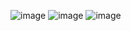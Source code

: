 ![image](http://tiebapic.baidu.com/forum/w%3D580/sign=3ed21e1f50ce36d3a20483380af23a24/153f22f431adcbef136e9cc3e9af2edda2cc9f3f.jpg?tbpicau=2023-01-24-05_3f1df6b3b77cafa0435b92acd3c92fdc)
![image](http://tiebapic.baidu.com/forum/w%3D580/sign=691d1ae4378b4710ce2ffdc4f3ccc3b2/ccb98518972bd407e64631383e899e510db30994.jpg?tbpicau=2023-01-24-05_45108178da1b1495707790001b82291b)
![image](http://tiebapic.baidu.com/forum/w%3D580/sign=58287337381ed21b79c92eed9d6cddae/0d08ff43ad4bd113ac4c55f71fafa40f49fb0594.jpg?tbpicau=2023-01-24-05_fdb8022a25a2cec9e0079f8995080280)
